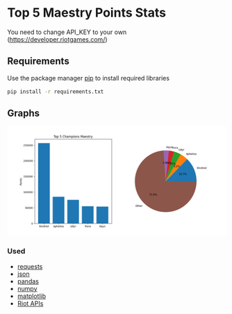 # Top 5 Maestry Points Stats

You need to change API_KEY to your own (https://developer.riotgames.com/)

## Requirements
Use the package manager [pip](https://pip.pypa.io/en/stable/) to install required libraries

```bash
pip install -r requirements.txt
```

## Graphs

![Example](docs/example.png)

### Used
- [requests](https://requests.readthedocs.io/en/latest/)
- [json](https://docs.python.org/3/library/json.html)
- [pandas](https://pandas.pydata.org/)
- [numpy](https://numpy.org/)
- [matplotlib](https://matplotlib.org/)
- [Riot APIs](https://developer.riotgames.com/apis)